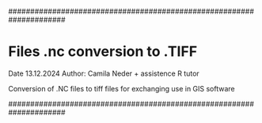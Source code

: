 #####################################################################
# Files .nc conversion to .TIFF
Date 13.12.2024
Author: Camila Neder + assistence R tutor


Conversion of .NC files to tiff files for exchanging use in GIS software

#####################################################################
